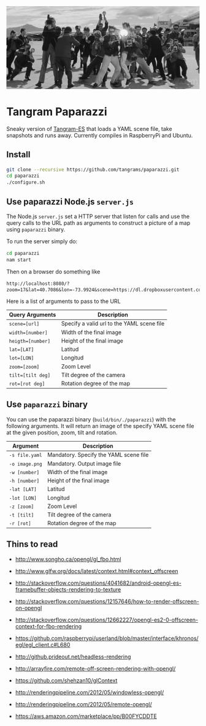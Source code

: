 ![](imgs/5846.jpg)

# Tangram Paparazzi

Sneaky version of [Tangram-ES](https://github.com/tangrams/tangram-es) that loads a YAML scene file, take snapshots and runs away. Currently compiles in RaspberryPi and Ubuntu.

## Install

```bash
git clone --recursive https://github.com/tangrams/paparazzi.git
cd paparazzi
./configure.sh
```

## Use paparazzi Node.js `server.js`

The Node.js `server.js` set a HTTP server that listen for calls and use the query calls to the URL path as arguments to construct a picture of a map using `paparazzi` binary.

To run the server simply do:

```bash
cd paparazzi
nam start
```

Then on a browser do something like

```
http://localhost:8080/?zoom=17&lat=40.7086&lon=-73.9924&scene=https://dl.dropboxusercontent.com/u/335522/openframe/tangram/blueprint.yaml
```

Here is a list of arguments to pass to the URL

| Query Arguments   | Description                                |
|-------------------|------------------------------------------|
| `scene=[url]`   | Specify a valid url to the YAML scene file |
| `width=[number]`  | Width of the final image |
| `heigth=[number]` | Height of the final image |
| `lat=[LAT]`       | Latitud    |
| `lot=[LON]`       | Longitud |
| `zoom=[zoom]`     | Zoom Level |
| `tilt=[tilt deg]` | Tilt degree of the camera |
| `rot=[rot deg]`   | Rotation degree of the map |

## Use `paparazzi` binary

You can use the paparazzi binary (`build/bin/./paparazzi`) with the following arguments. It will return an image of the specify YAML scene file at the given position, zoom, tilt and rotation.

| Argument       | Description                                |
|----------------|--------------------------------------------|
| `-s file.yaml` | Mandatory. Specify the YAML scene file |
| `-o image.png` | Mandatory. Output image file |
| `-w [number]`  | Width of the final image |
| `-h [number]`  | Height of the final image |
| `-lat [LAT]`	 | Latitud	  |
| `-lot [LON]`   | Longitud |
| `-z [zoom]`    | Zoom Level |
| `-t [tilt]`    | Tilt degree of the camera |
| `-r [rot]`     | Rotation degree of the map |


## Thins to read

- http://www.songho.ca/opengl/gl_fbo.html
- http://www.glfw.org/docs/latest/context.html#context_offscreen
- http://stackoverflow.com/questions/4041682/android-opengl-es-framebuffer-objects-rendering-to-texture
- http://stackoverflow.com/questions/12157646/how-to-render-offscreen-on-opengl
- http://stackoverflow.com/questions/12662227/opengl-es2-0-offscreen-context-for-fbo-rendering
- https://github.com/raspberrypi/userland/blob/master/interface/khronos/egl/egl_client.c#L680

- http://github.prideout.net/headless-rendering
- http://arrayfire.com/remote-off-screen-rendering-with-opengl/
- https://github.com/shehzan10/glContext
- http://renderingpipeline.com/2012/05/windowless-opengl/
- http://renderingpipeline.com/2012/05/remote-opengl/
- https://aws.amazon.com/marketplace/pp/B00FYCDDTE
